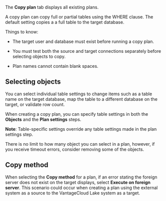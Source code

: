 The **Copy plan** tab displays all existing plans.

A copy plan can copy full or partial tables using the WHERE clause. The default setting copies a a full table to the target database.

Things to know:

-   The target user and database must exist before running a copy plan.


-   You must test both the source and target connections separately before selecting objects to copy.


-   Plan names cannot contain blank spaces.


## Selecting objects


You can select individual table settings to change items such as a table name on the target database, map the table to a different database on the target, or validate row count.

When creating a copy plan, you can specify table settings in both the **Objects** and the **Plan settings** steps.

**Note**: Table-specific settings override any table settings made in the plan settings step.

There is no limit to how many object you can select in a plan, however, if you receive timeout errors, consider removing some of the objects.

## Copy method


When selecting the **Copy method** for a plan, if an error stating the foreign server does not exist on the target displays, select **Execute on foreign server**. This scenario could occur when creating a plan using the external system as a source to the VantageCloud Lake system as a target.

